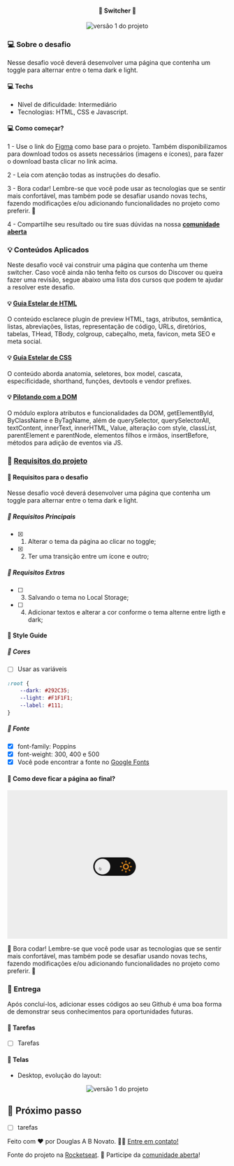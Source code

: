<h4 align="center"> 
	🚧 Switcher 🚀
</h4>

<p align="center" style="display: flex; align-items: flex-start; justify-content: center;">
  <img alt="versão 1 do projeto" title="#switcher" src="./.github/switcher-1.jpg">
</p>  

### 💻 Sobre o desafio

Nesse desafio você deverá desenvolver uma página que contenha um toggle para alternar entre o tema dark e light.

#### 💻 Techs

- Nível de dificuldade: Intermediário
- Tecnologias: HTML, CSS e Javascript.

#### 💻 Como começar?

1 - Use o link do [Figma](https://www.figma.com/file/CtyAtRf9aMCY3Ekg8KVHyq/DD-%2F-Theme-Switcher-(Copy)) como base para o projeto. Também disponibilizamos para download todos os assets necessários (imagens e ícones), para fazer o download basta clicar no link acima.  

2 - Leia com atenção todas as instruções do desafio.

3 - Bora codar! Lembre-se que você pode usar as tecnologias que se sentir mais confortável, mas também pode se desafiar usando novas techs, fazendo modificações e/ou adicionando funcionalidades no projeto como preferir. 🚀

4 - Compartilhe seu resultado ou tire suas dúvidas na nossa [**comunidade aberta**](https://discord.gg/bacwY2gDCF)

### 💡 Conteúdos Aplicados

Neste desafio você vai construir uma página que contenha um theme switcher. Caso você ainda não tenha feito os cursos do Discover ou queira fazer uma revisão, segue abaixo uma lista dos cursos que podem te ajudar a resolver este desafio.

#### 💡 [Guia Estelar de HTML](https://app.rocketseat.com.br/discover/course/o-guia-estelar-de-html?&) 
O conteúdo esclarece plugin de preview HTML, tags, atributos, semântica, listas, abreviações, listas, representação de código, URLs, diretórios, tabelas, THead, TBody, colgroup, cabeçalho, meta, favicon, meta SEO e meta social. 

#### 💡 [Guia Estelar de CSS](https://app.rocketseat.com.br/discover/course/o-guia-estelar-de-css?&) 
O conteúdo aborda anatomia, seletores, box model, cascata, especificidade, shorthand, funções, devtools e vendor prefixes. 

#### 💡 [Pilotando com a DOM](https://app.rocketseat.com.br/discover/course/pilotando-com-a-dom?&) 
O módulo explora atributos e funcionalidades da DOM, getElementById, ByClassName e ByTagName, além de querySelector, querySelectorAll, textContent, innerText, innerHTML, Value, alteração com style, classList, parentElement e parentNode, elementos filhos e irmãos, insertBefore, métodos para adição de eventos via JS.

### 🚀 [Requisitos do projeto](https://efficient-sloth-d85.notion.site/Desafio-Theme-Switcher-dbabdf77f70d43298df382c8e805fc13)

#### 🚀 Requisitos para o desafio 

Nesse desafio você deverá desenvolver uma página que contenha um toggle para alternar entre o tema dark e light.

##### 🚀 Requisitos Principais 

- [x] 1. Alterar o tema da página ao clicar no toggle;
- [x] 2. Ter uma transição entre um ícone e outro;

##### 🚀 Requisitos Extras

- [ ] 3. Salvando o tema no Local Storage;
- [ ] 4. Adicionar textos e alterar a cor conforme o tema alterne entre ligth e dark; 

#### 🎨 Style Guide

##### 🎨 Cores 

- [ ] Usar as variáveis

```css
:root {
	--dark: #292C35;
	--light: #F1F1F1;
	--label: #111;
}
```

##### 🎨 Fonte 

- [x] font-family: Poppins 
- [x] font-weight: 300, 400 e 500
- [x] Você pode encontrar a fonte no [Google Fonts](https://fonts.google.com/) 

#### 🎨 Como deve ficar a página ao final?
 
<p align="center" style="display: flex; align-items: flex-start; justify-content: center;"> 
  <img alt="switcher tela inicial" title="#switcher" src="./.github/preview.gif">
</p> 

🚀 Bora codar! Lembre-se que você pode usar as tecnologias que se sentir mais confortável, mas também pode se desafiar usando novas techs, fazendo modificações e/ou adicionando funcionalidades no projeto como preferir. 🚀

### 📅 Entrega

Após concluí-los, adicionar esses códigos ao seu Github é uma boa forma de demonstrar seus conhecimentos para oportunidades futuras.

#### 📅 Tarefas

- [ ] Tarefas  

#### 📅 Telas

- Desktop, evolução do layout:

<p align="center" style="display: flex; align-items: flex-start; justify-content: center;">
  <img alt="versão 1 do projeto" title="#receita" src="./.github/switcher-4.jpg"> 
</p>

## 🚀 Próximo passo 

- [ ] tarefas

Feito com ❤️ por Douglas A B Novato. 👋🏽 [Entre em contato!](https://www.linkedin.com/in/douglasabnovato/)
 
Fonte do projeto na [Rocketseat](https://www.rocketseat.com.br/). 👋 Participe da [comunidade aberta](https://discord.gg/bacwY2gDCF)!
